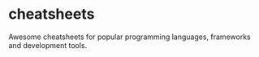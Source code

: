 # cheatsheets
Awesome cheatsheets for popular programming languages, frameworks and development tools. 
